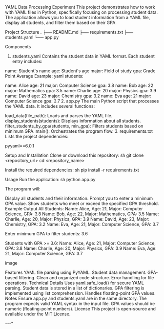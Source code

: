 YAML Data Processing Experiment
This project demonstrates how to work with YAML files in Python, specifically focusing on processing student data. The application allows you to load student information from a YAML file, display all students, and filter them based on their GPA.

Project Structure
. ├── README.md ├── requirements.txt ├── students.yaml └── app.py

Components
1. students.yaml
Contains the student data in YAML format. Each student entry includes:

name: Student's name
age: Student's age
major: Field of study
gpa: Grade Point Average
Example: yaml students:

name: Alice age: 21 major: Computer Science gpa: 3.8
name: Bob age: 22 major: Mathematics gpa: 3.5
name: Charlie age: 20 major: Physics gpa: 3.9
name: David age: 23 major: Chemistry gpa: 3.2
name: Eva age: 21 major: Computer Science gpa: 3.7
2. app.py
The main Python script that processes the YAML data. It includes several functions:

load_data(file_path): Loads and parses the YAML file.
display_students(students): Displays information about all students.
filter_students_by_gpa(students, min_gpa): Filters students based on minimum GPA.
main(): Orchestrates the program flow.
3. requirements.txt
Lists the project dependencies:

pyyaml==6.0.1

Setup and Installation
Clone or download this repository: sh git clone <repository_url> cd <repository_name>

Install the required dependencies: sh pip install -r requirements.txt

Usage
Run the application: sh python app.py

The program will:

Display all students and their information.
Prompt you to enter a minimum GPA value.
Show students who meet or exceed the specified GPA threshold.
Example Output
All Students: Name: Alice, Age: 21, Major: Computer Science, GPA: 3.8 Name: Bob, Age: 22, Major: Mathematics, GPA: 3.5 Name: Charlie, Age: 20, Major: Physics, GPA: 3.9 Name: David, Age: 23, Major: Chemistry, GPA: 3.2 Name: Eva, Age: 21, Major: Computer Science, GPA: 3.7

Enter minimum GPA to filter students: 3.6

Students with GPA >= 3.6: Name: Alice, Age: 21, Major: Computer Science, GPA: 3.8 Name: Charlie, Age: 20, Major: Physics, GPA: 3.9 Name: Eva, Age: 21, Major: Computer Science, GPA: 3.7

image

Features
YAML file parsing using PyYAML.
Student data management.
GPA-based filtering.
Clean and organized code structure.
Error handling for file operations.
Technical Details
Uses yaml.safe_load() for secure YAML parsing.
Student data is stored in a list of dictionaries.
GPA filtering is implemented using list comprehension.
Handles floating-point GPA values.
Notes
Ensure app.py and students.yaml are in the same directory.
The program expects valid YAML syntax in the input file.
GPA values should be numeric (floating-point numbers).
License
This project is open-source and available under the MIT License.

---*

